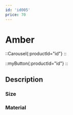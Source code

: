 ```yaml
---
id: 'id005'
price: 70
---
```


# Amber

::Carousel{:productId="id"}
::

::myButton{:productId="id"}
::


## Description

### Size

### Material

